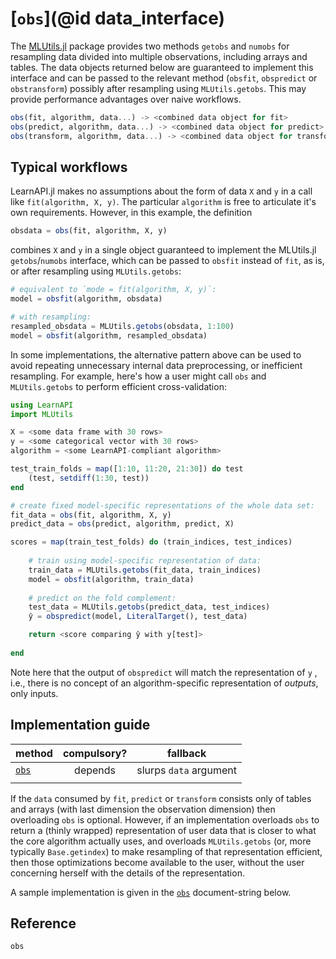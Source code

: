 # [`obs`](@id data_interface)

The [MLUtils.jl](https://github.com/JuliaML/MLUtils.jl) package provides two methods
`getobs` and `numobs` for resampling data divided into multiple observations, including
arrays and tables. The data objects returned below are guaranteed to implement this
interface and can be passed to the relevant method (`obsfit`, `obspredict` or
`obstransform`) possibly after resampling using `MLUtils.getobs`. This may provide
performance advantages over naive workflows.

```julia
obs(fit, algorithm, data...) -> <combined data object for fit>
obs(predict, algorithm, data...) -> <combined data object for predict>
obs(transform, algorithm, data...) -> <combined data object for transform>
```

## Typical workflows

LearnAPI.jl makes no assumptions about the form of data `X` and `y` in a call like
`fit(algorithm, X, y)`. The particular `algorithm` is free to articulate it's own
requirements.  However, in this example, the definition

```julia
obsdata = obs(fit, algorithm, X, y)
```

combines `X` and `y` in a single object guaranteed to implement the MLUtils.jl
`getobs`/`numobs` interface, which can be passed to `obsfit` instead of `fit`, as is, or
after resampling using `MLUtils.getobs`:

```julia
# equivalent to `mode = fit(algorithm, X, y)`:
model = obsfit(algorithm, obsdata)

# with resampling:
resampled_obsdata = MLUtils.getobs(obsdata, 1:100)
model = obsfit(algorithm, resampled_obsdata)
```

In some implementations, the alternative pattern above can be used to avoid repeating
unnecessary internal data preprocessing, or inefficient resampling.  For example, here's
how a user might call `obs` and `MLUtils.getobs` to perform efficient
cross-validation:

```julia
using LearnAPI
import MLUtils

X = <some data frame with 30 rows>
y = <some categorical vector with 30 rows>
algorithm = <some LearnAPI-compliant algorithm>

test_train_folds = map([1:10, 11:20, 21:30]) do test
    (test, setdiff(1:30, test))
end 

# create fixed model-specific representations of the whole data set:
fit_data = obs(fit, algorithm, X, y)
predict_data = obs(predict, algorithm, predict, X)

scores = map(train_test_folds) do (train_indices, test_indices)
    
	# train using model-specific representation of data:
	train_data = MLUtils.getobs(fit_data, train_indices)
	model = obsfit(algorithm, train_data)
	
	# predict on the fold complement:
	test_data = MLUtils.getobs(predict_data, test_indices)
	ŷ = obspredict(model, LiteralTarget(), test_data)

    return <score comparing ŷ with y[test]>
	
end 
```

Note here that the output of `obspredict` will match the representation of `y` , i.e.,
there is no concept of an algorithm-specific representation of *outputs*, only inputs.


## Implementation guide

| method        | compulsory? | fallback               |
|:--------------|:-----------:|:----------------------:|
| [`obs`](@ref) | depends     | slurps `data` argument |
|               |             |                        |

If the `data` consumed by `fit`, `predict` or `transform` consists only of tables and
arrays (with last dimension the observation dimension) then overloading `obs` is
optional. However, if an implementation overloads `obs` to return a (thinly wrapped)
representation of user data that is closer to what the core algorithm actually uses, and
overloads `MLUtils.getobs` (or, more typically `Base.getindex`) to make resampling of that
representation efficient, then those optimizations become available to the user, without
the user concerning herself with the details of the representation.

A sample implementation is given in the [`obs`](@ref) document-string below.

## Reference

```@docs
obs
```


